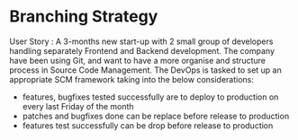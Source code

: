 # Branching Strategy

User Story : A 3-months new start-up with 2 small group of developers handling separately Frontend and Backend development.
The company have been using Git, and want to have a more organise and structure process in Source Code Management.
The DevOps is tasked to set up an appropriate SCM framework taking into the below considerations:

 - features, bugfixes tested successfully are to deploy to production on every last Friday of the month
 - patches and bugfixes done can be replace before release to production
 - features test successfully can be drop before release to production 
 

